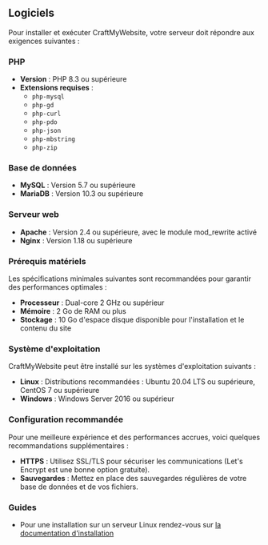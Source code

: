 ## Logiciels
Pour installer et exécuter CraftMyWebsite, votre serveur doit répondre aux exigences suivantes :

### PHP

- **Version** : PHP 8.3 ou supérieure
- **Extensions requises** :
    - `php-mysql`
    - `php-gd`
    - `php-curl`
    - `php-pdo`
    - `php-json`
    - `php-mbstring`
    - `php-zip`

### Base de données

- **MySQL** : Version 5.7 ou supérieure
- **MariaDB** : Version 10.3 ou supérieure

### Serveur web

- **Apache** : Version 2.4 ou supérieure, avec le module mod_rewrite activé
- **Nginx** : Version 1.18 ou supérieure

### Prérequis matériels

Les spécifications minimales suivantes sont recommandées pour garantir des performances optimales :

- **Processeur** : Dual-core 2 GHz ou supérieur
- **Mémoire** : 2 Go de RAM ou plus
- **Stockage** : 10 Go d'espace disque disponible pour l'installation et le contenu du site

### Système d'exploitation

CraftMyWebsite peut être installé sur les systèmes d'exploitation suivants :

- **Linux** : Distributions recommandées : Ubuntu 20.04 LTS ou supérieure, CentOS 7 ou supérieure
- **Windows** : Windows Server 2016 ou supérieur

### Configuration recommandée

Pour une meilleure expérience et des performances accrues, voici quelques recommandations supplémentaires :

- **HTTPS** : Utilisez SSL/TLS pour sécuriser les communications (Let's Encrypt est une bonne option gratuite).
- **Sauvegardes** : Mettez en place des sauvegardes régulières de votre base de données et de vos fichiers.

### Guides

- Pour une installation sur un serveur Linux rendez-vous sur [la documentation d'installation ](https://reborn.craftmywebsite.fr/docs/users/linux/install)
